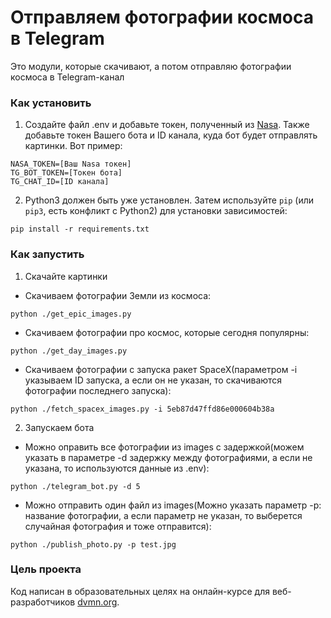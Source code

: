 # Отправляем фотографии космоса в Telegram
Это модули, которые скачивают, а потом отправляю фотографии космоса в Telegram-канал

### Как установить
1. Создайте файл .env и добавьте токен, полученный из [Nasa](https://www.nasa.gov/). Также добавьте токен Вашего бота и ID канала, куда бот будет отправлять картинки. Вот пример:
```
NASA_TOKEN=[Ваш Nasa токен]
TG_BOT_TOKEN=[Токен бота]
TG_CHAT_ID=[ID канала]
```

2. Python3 должен быть уже установлен.
Затем используйте `pip` (или `pip3`, есть конфликт с Python2) для установки зависимостей:
```
pip install -r requirements.txt
```


### Как запустить
1. Скачайте картинки
* Скачиваем фотографии Земли из космоса:
```
python ./get_epic_images.py 
```
* Скачиваем фотографии про космос, которые сегодня популярны:
```
python ./get_day_images.py
```
* Скачиваем фотографии с запуска ракет SpaceX(параметром -i указываем ID запуска, а если он не указан, то скачиваются фотографии последнего запуска):
```
python ./fetch_spacex_images.py -i 5eb87d47ffd86e000604b38a
```

2. Запускаем бота
* Можно оправить все фотографии из images с задержкой(можем указать в параметре -d задержку между фотографиями, а если не указана, то используются данные из .env):
```
python ./telegram_bot.py -d 5
```
* Можно отправить один файл из images(Можно указать параметр -p: название фотографии, а если параметр не указан, то выберется случайная фотография и тоже отправится):
```
python ./publish_photo.py -p test.jpg
```
### Цель проекта
Код написан в образовательных целях на онлайн-курсе для веб-разработчиков [dvmn.org](https://dvmn.org/).
